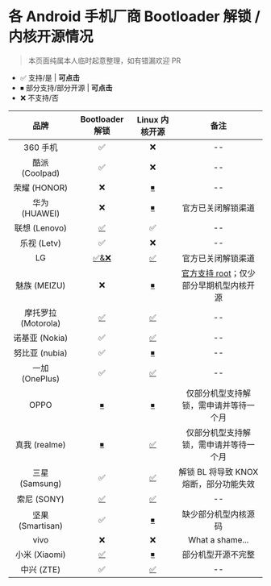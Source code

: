 # 各 Android 手机厂商 Bootloader 解锁 / 内核开源情况

> 本页面纯属本人临时起意整理，如有错漏欢迎 PR

- ✅ 支持/是 | **可点击**
- ⏹ 部分支持/部分开源 | **可点击**
- ❌ 不支持/否

| 品牌 | Bootloader 解锁 | Linux 内核开源 | 备注 |
| :-: | :-: | :-: | :-: |
| 360 手机 | ✅ | ❌ | -- |
| 酷派 (Coolpad) | ✅ | ❌ | -- |
| 荣耀 (HONOR) | ❌ | [⏹](https://www.hihonor.com/global/opensource/) | -- |
| 华为 (HUAWEI) | ❌ | [⏹](https://consumer.huawei.com/en/opensource/) | 官方已关闭解锁渠道 |
| 联想 (Lenovo) | [✅](https://www.zui.com/iunlock) | ✅ | -- |
| 乐视 (Letv) | ✅ | ❌ | -- |
| LG | [✅&❌](https://developer.lge.com/resource/mobile/RetrieveBootloader.dev) | [✅](https://opensource.lge.com/index) | 官方已关闭解锁渠道 |
| 魅族 (MEIZU) | ❌ | [⏹](https://github.com/meizuosc) | [官方支持 root](https://mroot.flyme.cn/)；仅少部分早期机型内核开源 |
| 摩托罗拉 (Motorola) | [✅](https://motorola-global-portal.custhelp.com/app/standalone/bootloader/unlock-your-device-a) | [✅](https://github.com/MotorolaMobilityLLC) | -- |
| 诺基亚 (Nokia) | ✅ | [✅](https://www.nokia.com/phones/en_int/opensource) | -- |
| 努比亚 (nubia) | ✅ | [⏹](https://github.com/ztemt) | -- |
| 一加 (OnePlus) | ✅ | [✅](https://github.com/OnePlusOSS) | -- |
| OPPO | [⏹](https://www.oppo.cn/thread-397164526-1) | [⏹](https://github.com/oppo-source) | 仅部分机型支持解锁，需申请并等待一个月 |
| 真我 (realme) | [⏹](https://www.realmebbs.com/post-details/1275426081138028544) | [✅](https://github.com/realme-kernel-opensource) | 仅部分机型支持解锁，需申请并等待一个月 |
| 三星 (Samsung) | ✅ | [✅](https://opensource.samsung.com/main) | 解锁 BL 将导致 KNOX 熔断，部分功能失效 |
| 索尼 (SONY) | [✅](https://developer.sony.com/develop/open-devices/get-started/unlock-bootloader) | [✅](https://github.com/sonyxperiadev/kernel) | -- |
| 坚果 (Smartisan) | ✅ | [⏹](https://github.com/SmartisanTech/SmartisanOS_Kernel_Source) | 缺少部分机型内核源码 |
| vivo | ❌ | ❌ | What a shame... |
| 小米 (Xiaomi) | [✅](https://www.miui.com/unlock/index.html) | [⏹](https://github.com/MiCode) | 部分机型开源不完整 |
| 中兴 (ZTE) | ✅ | [✅](https://opensource.ztedevices.com/) | -- |
